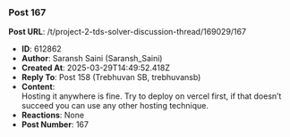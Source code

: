 ### Post 167
**Post URL**: /t/project-2-tds-solver-discussion-thread/169029/167
- **ID**: 612862
- **Author**: Saransh Saini (Saransh_Saini)
- **Created At**: 2025-03-29T14:49:52.418Z
- **Reply To**: Post 158 (Trebhuvan SB, trebhuvansb)
- **Content**:  
  Hosting it anywhere is fine. Try to deploy on vercel first, if that doesn’t succeed you can use any other hosting technique.
- **Reactions**: None
- **Post Number**: 167

